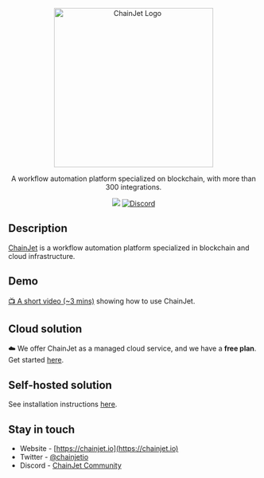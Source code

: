 <p align="center">
  <a href="https://chainjet.io" target="blank"><img src="https://chainjet.io/logo.svg" width="320" alt="ChainJet Logo" /></a>
</p>
  
<p align="center">A workflow automation platform specialized on blockchain, with more than 300 integrations.</p>
<p align="center">
  <a href="https://twitter.com/chainjetio"><img src="https://img.shields.io/twitter/follow/chainjetio.svg?style=social&label=Follow"></a>
  <a href="https://discord.gg/QFnSwqj9YH" target="_blank"><img src="https://img.shields.io/badge/discord-online-brightgreen.svg" alt="Discord"/></a>
</p>

## Description

[ChainJet](https://chainjet.io) is a workflow automation platform specialized in blockchain and cloud infrastructure.

## Demo

[:tv: A short video (~3 mins)](https://www.youtube.com/watch?v=zCaqp2JnFA0) showing how to use ChainJet.

## Cloud solution

:cloud: We offer ChainJet as a managed cloud service, and we have a **free plan**. Get started [here](https://chainjet.io).

## Self-hosted solution

See installation instructions [here](https://github.com/chainjet/platform#self-hosted-solution).

## Stay in touch

- Website - [https://chainjet.io](https://chainjet.io)
- Twitter - [@chainjetio](https://twitter.com/chainjetio)
- Discord - [ChainJet Community](https://discord.gg/QFnSwqj9YH)
